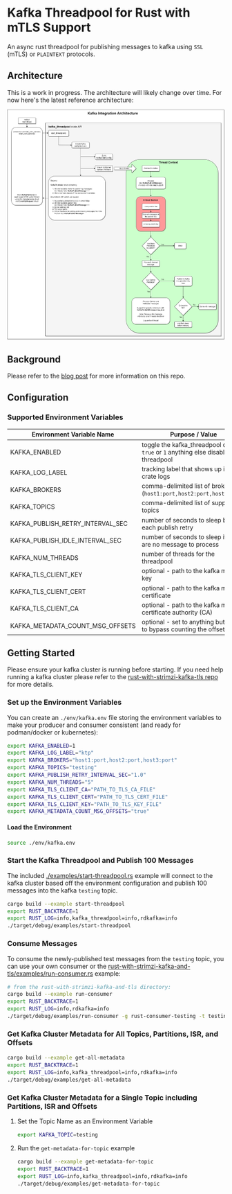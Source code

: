 # Kafka Threadpool for Rust with mTLS Support

An async rust threadpool for publishing messages to kafka using ``SSL`` (mTLS) or ``PLAINTEXT`` protocols.

## Architecture

This is a work in progress. The architecture will likely change over time. For now here's the latest reference architecture:

![kafka-threadpool Reference Architecture](./images/kafka_threadpool_design_v1.png)

## Background

Please refer to the [blog post](https://jaypjohnson.com/2022-09-19-designing-a-high-performance-rust-threadpool-for-kafka-with-mtls.html) for more information on this repo.

## Configuration

### Supported Environment Variables

| Environment Variable Name        | Purpose / Value                                |
| -------------------------------- | ---------------------------------------------- |
| KAFKA_ENABLED                    | toggle the kafka_threadpool on with: ``true`` or ``1`` anything else disables the threadpool | 
| KAFKA_LOG_LABEL                  | tracking label that shows up in all crate logs | 
| KAFKA_BROKERS                    | comma-delimited list of brokers (``host1:port,host2:port,host3:port``) |
| KAFKA_TOPICS                     | comma-delimited list of supported topics |
| KAFKA_PUBLISH_RETRY_INTERVAL_SEC | number of seconds to sleep before each publish retry |
| KAFKA_PUBLISH_IDLE_INTERVAL_SEC  | number of seconds to sleep if there are no message to process |
| KAFKA_NUM_THREADS                | number of threads for the threadpool |
| KAFKA_TLS_CLIENT_KEY             | optional - path to the kafka mTLS key |
| KAFKA_TLS_CLIENT_CERT            | optional - path to the kafka mTLS certificate |
| KAFKA_TLS_CLIENT_CA              | optional - path to the kafka mTLS certificate authority (CA) |
| KAFKA_METADATA_COUNT_MSG_OFFSETS | optional - set to anything but ``true`` to bypass counting the offsets |

## Getting Started

Please ensure your kafka cluster is running before starting. If you need help running a kafka cluster please refer to the [rust-with-strimzi-kafka-tls repo](https://github.com/jay-johnson/rust-with-strimzi-kafka-and-tls) for more details.

### Set up the Environment Variables

You can create an ``./env/kafka.env`` file storing the environment variables to make your producer and consumer consistent (and ready for podman/docker or kubernetes):

```bash
export KAFKA_ENABLED=1
export KAFKA_LOG_LABEL="ktp"
export KAFKA_BROKERS="host1:port,host2:port,host3:port"
export KAFKA_TOPICS="testing"
export KAFKA_PUBLISH_RETRY_INTERVAL_SEC="1.0"
export KAFKA_NUM_THREADS="5"
export KAFKA_TLS_CLIENT_CA="PATH_TO_TLS_CA_FILE"
export KAFKA_TLS_CLIENT_CERT="PATH_TO_TLS_CERT_FILE"
export KAFKA_TLS_CLIENT_KEY="PATH_TO_TLS_KEY_FILE"
export KAFKA_METADATA_COUNT_MSG_OFFSETS="true"
```

#### Load the Environment

```bash
source ./env/kafka.env
```

### Start the Kafka Threadpool and Publish 100 Messages

The included [./examples/start-threadpool.rs](./examples/start-threadpool.rs) example will connect to the kafka cluster based off the environment configuration and publish 100 messages into the kafka ``testing`` topic.

```bash
cargo build --example start-threadpool
export RUST_BACKTRACE=1
export RUST_LOG=info,kafka_threadpool=info,rdkafka=info
./target/debug/examples/start-threadpool
```

### Consume Messages

To consume the newly-published test messages from the ``testing`` topic, you can use your own consumer or the [rust-with-strimzi-kafka-and-tls/examples/run-consumer.rs](https://github.com/jay-johnson/rust-with-strimzi-kafka-and-tls/blob/main/examples/run-consumer.rs) example:

```bash
# from the rust-with-strimzi-kafka-and-tls directory:
cargo build --example run-consumer
export RUST_BACKTRACE=1
export RUST_LOG=info,rdkafka=info
./target/debug/examples/run-consumer -g rust-consumer-testing -t testing
```

### Get Kafka Cluster Metadata for All Topics, Partitions, ISR, and Offsets

```bash
cargo build --example get-all-metadata
export RUST_BACKTRACE=1
export RUST_LOG=info,kafka_threadpool=info,rdkafka=info
./target/debug/examples/get-all-metadata
```

### Get Kafka Cluster Metadata for a Single Topic including Partitions, ISR and Offsets

1.  Set the Topic Name as an Environment Variable

    ```bash
    export KAFKA_TOPIC=testing
    ```

1.  Run the ``get-metadata-for-topic`` example

    ```bash
    cargo build --example get-metadata-for-topic
    export RUST_BACKTRACE=1
    export RUST_LOG=info,kafka_threadpool=info,rdkafka=info
    ./target/debug/examples/get-metadata-for-topic
    ```
